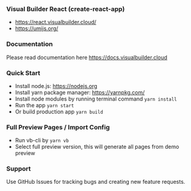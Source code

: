### Visual Builder React (create-react-app) ###
* https://react.visualbuilder.cloud/
* https://umijs.org/

### Documentation ###
Please read documentation here https://docs.visualbuilder.cloud

### Quick Start ###
* Install node.js: https://nodejs.org​
* Install yarn package manager: https://yarnpkg.com/​
* Install node modules by running terminal command `yarn install`
* Run the app `yarn start`
* Or build production app `yarn build`

### Full Preview Pages / Import Config ###
* Run vb-cli by `yarn vb`
* Select full preview version, this will generate all pages from demo preview

### Support ###
Use GitHub Issues for tracking bugs and creating new feature requests.